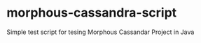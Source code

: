 morphous-cassandra-script
=========================

Simple test script for tesing Morphous Cassandar Project in Java
